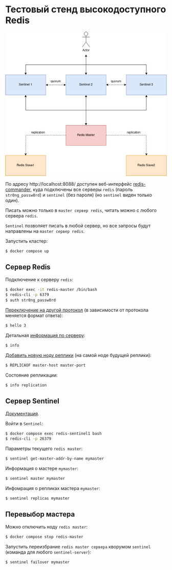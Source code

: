 
# Тестовый стенд высокодоступного Redis

![](haredis.jpg)

По адресу http://localhost:8088/ доступен веб-интерфейс [redis-commander](https://github.com/joeferner/redis-commander), куда подключены все серверы `redis` (пароль `str0ng_passw0rd`) и `sentinel` (без пароля) (но `sentinel` виден только один).

Писать можно только в `master сервер redis`, читать можно с любого сервера `redis`.

`Sentinel` позволяет писать в любой сервер, но все запросы будут направлены на `master сервер redis`.

Запустить кластер:
```bash
$ docker compose up
```


## Сервер Redis

Подключение к серверу `redis`:
```bash
$ docker exec -it redis-master /bin/bash
$ redis-cli -p 6379
$ auth str0ng_passw0rd
```

[Переключение на другой протокол](https://redis.io/commands/hello/) (в зависимости от протокола меняется формат ответа):
```bash
$ hello 3
```

Детальная [информация по серверу](https://redis.io/commands/info/):
```bash
$ info
```

[Добавить новую ноду реплики](https://redis.io/commands/replicaof/) (на самой ноде будущей реплики):
```bash
$ REPLICAOF master-host master-port
```

Состояние репликации:
```bash
$ info replication
```


## Сервер Sentinel

[Документация](https://redis.io/docs/management/sentinel/).

Войти в `Sentinel`:
```bash
$ docker compose exec redis-sentinel1 bash
$ redis-cli -p 26379
```

Параметры текущего `redis master`:
```bash
$ sentinel get-master-addr-by-name mymaster
```

Информация о мастере `mymaster`:
```bash
$ sentinel master mymaster
```

Инфомрация о репликах мастера `mymaster`:
```bash
$ sentinel replicas mymaster
```


## Перевыбор мастера

Можно отключить ноду `redis master`:
```bash
$ docker compose stop redis-master
```

Запустить переизбрание `redis master сервера` кворумом `sentinel` (команда для любого `sentinel-server`):
```bash
$ sentinel failover mymaster
```
